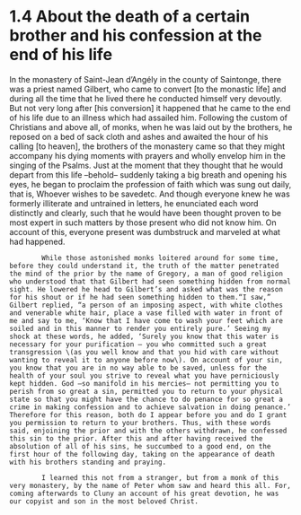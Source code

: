 # 1.4 About the death of a certain brother and his confession at the end of his life

In the monastery of Saint-Jean d’Angély in the county of Saintonge, there was a priest named Gilbert, who came to convert \[to the monastic life\] and during all the time that he lived there he conducted himself very devoutly. But not very long after \[his conversion\] it happened that he came to the end of his life due to an illness which had assailed him. Following the custom of Christians and above all, of monks, when he was laid out by the brothers, he reposed on a bed of sack cloth and ashes and awaited the hour of his calling \[to heaven\], the brothers of the monastery came so that they might accompany his dying moments with prayers and wholly envelop him in the singing of the Psalms. Just at the moment that they thought that he would depart from this life –behold– suddenly taking a big breath and opening his eyes, he began to proclaim the profession of faith which was sung out daily, that is, Whoever wishes to be savedetc. And though everyone knew he was formerly illiterate and untrained in letters, he enunciated each word distinctly and clearly, such that he would have been thought proven to be most expert in such matters by those present who did not know him. On account of this, everyone present was dumbstruck and marveled at what had happened.

            While those astonished monks loitered around for some time, before they could understand it, the truth of the matter penetrated the mind of the prior by the name of Gregory, a man of good religion who understood that that Gilbert had seen something hidden from normal sight. He lowered he head to Gilbert’s and asked what was the reason for his shout or if he had seen something hidden to them.“I saw,” Gilbert replied, “a person of an imposing aspect, with white clothes and venerable white hair, place a vase filled with water in front of me and say to me, ‘Know that I have come to wash your feet which are soiled and in this manner to render you entirely pure.’ Seeing my shock at these words, he added, ‘Surely you know that this water is necessary for your purification – you who committed such a great transgression \(as you well know and that you hid with care without wanting to reveal it to anyone before now\). On account of your sin, you know that you are in no way able to be saved, unless for the health of your soul you strive to reveal what you have perniciously kept hidden. God –so manifold in his mercies– not permitting you to perish from so great a sin, permitted you to return to your physical state so that you might have the chance to do penance for so great a crime in making confession and to achieve salvation in doing penance.’ Therefore for this reason, both do I appear before you and do I grant you permission to return to your brothers. Thus, with these words said, enjoining the prior and with the others withdrawn, he confessed this sin to the prior. After this and after having received the absolution of all of his sins, he succumbed to a good end, on the first hour of the following day, taking on the appearance of death with his brothers standing and praying.

            I learned this not from a stranger, but from a monk of this very monastery, by the name of Peter whom saw and heard this all. For, coming afterwards to Cluny an account of his great devotion, he was our copyist and son in the most beloved Christ.

